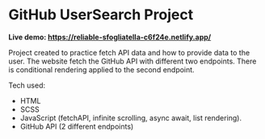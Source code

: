# GitHub UserSearch Project

<b>Live demo: https://reliable-sfogliatella-c6f24e.netlify.app/ </b>

Project created to practice fetch API data and how to provide data to the user. The website fetch the GitHub API with different two endpoints. There is conditional rendering applied to the second endpoint. 

Tech used:
<ul>
<li>HTML</li>
<li>SCSS</li>
<li>JavaScript (fetchAPI, infinite scrolling, async await, list rendering).</li>
<li>GitHub API (2 different endpoints)</li>
